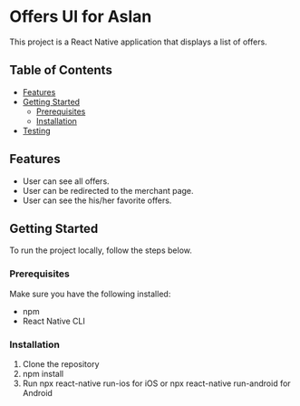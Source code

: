 # Offers UI for Aslan

This project is a React Native application that displays a list of offers.

## Table of Contents

- [Features](#features)
- [Getting Started](#getting-started)
  - [Prerequisites](#prerequisites)
  - [Installation](#installation)
- [Testing](#testing)

## Features

- User can see all offers.
- User can be redirected to the merchant page.
- User can see the his/her favorite offers.

## Getting Started

To run the project locally, follow the steps below.

### Prerequisites

Make sure you have the following installed:

- npm
- React Native CLI

### Installation

1.  Clone the repository
2.  npm install
3.  Run npx react-native run-ios for iOS or npx react-native run-android for Android
